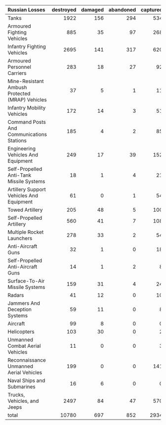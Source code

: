 | Russian Losses                                   |   destroyed |   damaged |   abandoned |   captured |   total |
|:-------------------------------------------------|------------:|----------:|------------:|-----------:|--------:|
| Tanks                                            |        1922 |       156 |         294 |        534 |    2906 |
| Armoured Fighting Vehicles                       |         885 |        35 |          97 |        268 |    1285 |
| Infantry Fighting Vehicles                       |        2695 |       141 |         317 |        620 |    3773 |
| Armoured Personnel Carriers                      |         283 |        18 |          27 |         92 |     420 |
| Mine-Resistant Ambush Protected  (MRAP) Vehicles |          37 |         5 |           1 |         11 |      54 |
| Infantry Mobility Vehicles                       |         172 |        14 |           3 |         51 |     240 |
| Command Posts And Communications Stations        |         185 |         4 |           2 |         85 |     276 |
| Engineering Vehicles And Equipment               |         249 |        17 |          39 |        152 |     457 |
| Self-Propelled Anti-Tank Missile Systems         |          18 |         1 |           4 |         21 |      44 |
| Artillery Support Vehicles And Equipment         |          61 |         0 |           1 |         54 |     116 |
| Towed Artillery                                  |         205 |        48 |           5 |        100 |     358 |
| Self-Propelled Artillery                         |         560 |        41 |           7 |        108 |     716 |
| Multiple Rocket Launchers                        |         278 |        33 |           2 |         54 |     367 |
| Anti-Aircraft Guns                               |          32 |         1 |           0 |         18 |      51 |
| Self-Propelled Anti-Aircraft Guns                |          14 |         1 |           2 |          8 |      25 |
| Surface-To-Air Missile Systems                   |         159 |        31 |           4 |         24 |     218 |
| Radars                                           |          41 |        12 |           0 |         10 |      63 |
| Jammers And Deception Systems                    |          59 |        11 |           0 |          8 |      78 |
| Aircraft                                         |          99 |         8 |           0 |          0 |     107 |
| Helicopters                                      |         103 |        30 |           0 |          2 |     135 |
| Unmanned Combat Aerial Vehicles                  |          11 |         0 |           0 |          3 |      14 |
| Reconnaissance Unmanned Aerial Vehicles          |         199 |         0 |           0 |        141 |     340 |
| Naval Ships and Submarines                       |          16 |         6 |           0 |          0 |      22 |
| Trucks, Vehicles, and Jeeps                      |        2497 |        84 |          47 |        570 |    3198 |
| total                                            |       10780 |       697 |         852 |       2934 |   15263 |